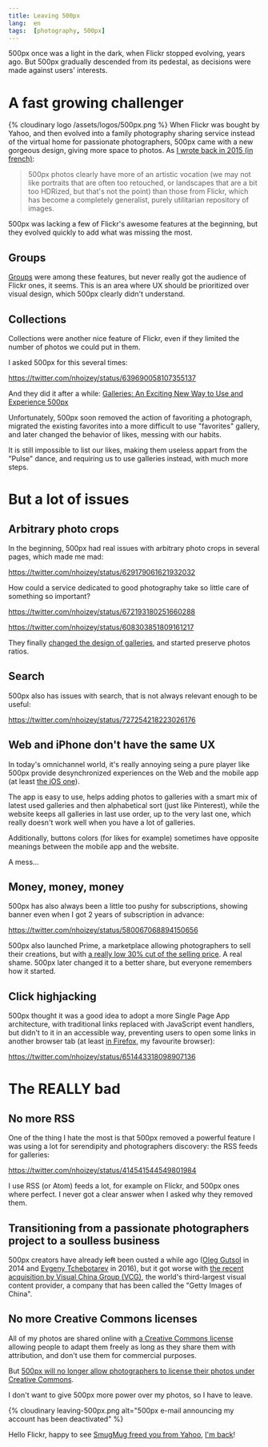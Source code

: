 ```yaml
---
title: Leaving 500px
lang:  en
tags:  [photography, 500px]
---
```


500px once was a light in the dark, when Flickr stopped evolving, years ago. But 500px gradually descended from its pedestal, as decisions were made against users' interests.

# A fast growing challenger

{% cloudinary logo /assets/logos/500px.png %}
When Flickr was bought by Yahoo, and then evolved into a family photography sharing service instead of the virtual home for passionate photographers, 500px came with a new gorgeous design, giving more space to photos. As [I wrote back in 2015 (in french)](https://phototrend.fr/2015/02/attrait-flickr-face-a-500px/):

> 500px photos clearly have more of an artistic vocation (we may not like portraits that are often too retouched, or landscapes that are a bit too HDRized, but that's not the point) than those from Flickr, which has become a completely generalist, purely utilitarian repository of images.

500px was lacking a few of Flickr's awesome features at the beginning, but they evolved quickly to add what was missing the most.

## Groups

[Groups](https://500px.com/groups) were among these features, but never really got the audience of Flickr ones, it seems. This is an area where UX should be prioritized over visual design, which 500px clearly didn't understand.

## Collections

Collections were another nice feature of Flickr, even if they limited the number of photos we could put in them.

I asked 500px for this several times:

https://twitter.com/nhoizey/status/639690058107355137

And they did it after a while: [Galleries: An Exciting New Way to Use and Experience 500px](https://iso.500px.com/galleries-release/)

Unfortunately, 500px soon removed the action of favoriting a photograph, migrated the existing favorites into a more difficult to use "favorites" gallery, and later changed the behavior of likes, messing with our habits.

It is still impossible to list our likes, making them useless appart from the "Pulse" dance, and requiring us to use galleries instead, with much more steps.

# But a lot of issues

## Arbitrary photo crops

In the beginning, 500px had real issues with arbitrary photo crops in several pages, which made me mad:

https://twitter.com/nhoizey/status/629179061621932032

How could a service dedicated to good photography take so little care of something so important?

https://twitter.com/nhoizey/status/672193180251660288

https://twitter.com/nhoizey/status/608303851809161217

They finally [changed the design of galleries](https://iso.500px.com/introducing-the-new-500px-experience/), and started preserve photos ratios.

## Search

500px also has issues with search, that is not always relevant enough to be useful:

https://twitter.com/nhoizey/status/727254218223026176

## Web and iPhone don't have the same UX

In today's omnichannel world, it's really annoying seing a pure player like 500px provide desynchronized experiences on the Web and the mobile app (at least [the iOS one](https://iso.500px.com/the-new-500px-for-ios-the-best-way-to-experience-500px-on-a-mobile-device/)).

The app is easy to use, helps adding photos to galleries with a smart mix of latest used galleries and then alphabetical sort (just like Pinterest), while the website keeps all galleries in last use order, up to the very last one, which really doesn't work well when you have a lot of galleries.

Additionally, buttons colors (for likes for example) sometimes have opposite meanings between the mobile app and the website.

A mess…

## Money, money, money

500px has also always been a little too pushy for subscriptions, showing banner even when I got 2 years of subscription in advance:

https://twitter.com/nhoizey/status/580067068894150656

500px also launched Prime, a marketplace allowing photographers to sell their creations, but with [a really low 30% cut of the selling price](https://www.dpreview.com/articles/8278377858/500px-launches-a-licensing-marketplace-with-30-cut-for-photographers). A real shame. 500px later changed it to a better share, but everyone remembers how it started.

## Click highjacking

500px thought it was a good idea to adopt a more Single Page App architecture, with traditional links replaced with JavaScript event handlers, but didn't to it in an accessible way, preventing users to open some links in another browser tab (at least [in Firefox](https://bugzilla.mozilla.org/show_bug.cgi?id=1204440), my favourite browser):

https://twitter.com/nhoizey/status/651443318098907136

# The REALLY bad

## No more RSS

One of the thing I hate the most is that 500px removed a powerful feature I was using a lot for serendipity and photographers discovery: the RSS feeds for galleries:

https://twitter.com/nhoizey/status/414541544549801984

I use RSS (or Atom) feeds a lot, for example on Flickr, and 500px ones where perfect. I never got a clear answer when I asked why they removed them.

## Transitioning from a passionate photographers project to a soulless business

500px creators have already <del>left</del> been ousted a while ago ([Oleg Gutsol](https://thenextweb.com/entrepreneur/2015/05/23/co-founder-ex-ceo-500px-trial-errors-lessons-learned/) in 2014 and [Evgeny Tchebotarev](https://twitter.com/tchebotarev/status/1012537794894237696) in 2016), but it got worse with [the recent acquisition by Visual China Group (VCG)](https://iso.500px.com/vcg-acquisition-announcement/), the world's third-largest visual content provider, a company that has been called the "Getty Images of China".

## No more Creative Commons licenses

All of my photos are shared online with [a Creative Commons license](https://creativecommons.org/licenses/by-nc-sa/4.0/) allowing people to adapt them freely as long as they share them with attribution, and don't use them for commercial purposes.

But [500px will no longer allow photographers to license their photos under Creative Commons](https://www.theverge.com/2018/7/1/17521456/500px-marketplace-creative-commons-getty-images-visual-china-group-photography-open-access).

I don't want to give 500px more power over my photos, so I have to leave.

{% cloudinary leaving-500px.png alt="500px e-mail announcing my account has been deactivated" %}

Hello Flickr, happy to see [SmugMug freed you from Yahoo](https://www.smugmug.com/together/), [I'm back](https://flickr.com/photos/nicolas-hoizey/)!
